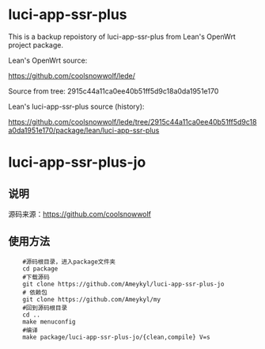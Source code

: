 
# luci-app-ssr-plus

This is a backup repoistory of luci-app-ssr-plus from Lean's OpenWrt project package.

Lean's OpenWrt source:

<https://github.com/coolsnowwolf/lede/>

Source from tree: 2915c44a11ca0ee40b51ff5d9c18a0da1951e170

Lean's luci-app-ssr-plus source (history):

<https://github.com/coolsnowwolf/lede/tree/2915c44a11ca0ee40b51ff5d9c18a0da1951e170/package/lean/luci-app-ssr-plus>

# luci-app-ssr-plus-jo

## 说明
   源码来源：https://github.com/coolsnowwolf
   
## 使用方法
```Brach
    #源码根目录，进入package文件夹
    cd package
    #下载源码
    git clone https://github.com/Ameykyl/luci-app-ssr-plus-jo
    # 依赖包
    git clone https://github.com/Ameykyl/my
    #回到源码根目录
    cd ..
    make menuconfig
    #编译
    make package/luci-app-ssr-plus-jo/{clean,compile} V=s
    
    


